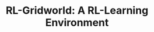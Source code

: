 ---
layout: post
title: "RL-Gridworld: A RL-Learning Environment"
type: code
uri: "https://github.com/kitaird/rl-gridworld"
---